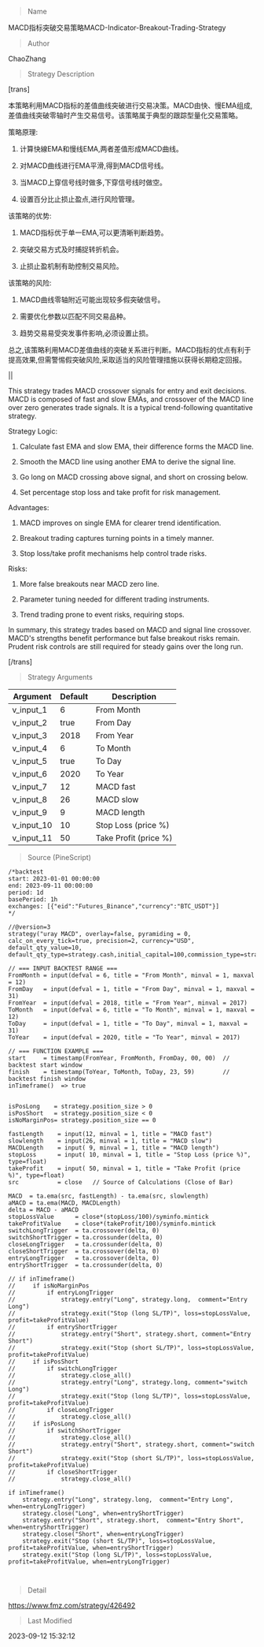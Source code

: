 
> Name

MACD指标突破交易策略MACD-Indicator-Breakout-Trading-Strategy

> Author

ChaoZhang

> Strategy Description

[trans]

本策略利用MACD指标的差值曲线突破进行交易决策。MACD由快、慢EMA组成,差值曲线突破零轴时产生交易信号。该策略属于典型的跟踪型量化交易策略。

策略原理:

1. 计算快線EMA和慢线EMA,两者差值形成MACD曲线。

2. 对MACD曲线进行EMA平滑,得到MACD信号线。

3. 当MACD上穿信号线时做多,下穿信号线时做空。

4. 设置百分比止损止盈点,进行风险管理。

该策略的优势:

1. MACD指标优于单一EMA,可以更清晰判断趋势。

2. 突破交易方式及时捕捉转折机会。

3. 止损止盈机制有助控制交易风险。

该策略的风险:

1. MACD曲线零轴附近可能出现较多假突破信号。

2. 需要优化参数以匹配不同交易品种。

3. 趋势交易易受突发事件影响,必须设置止损。

总之,该策略利用MACD差值曲线的突破关系进行判断。MACD指标的优点有利于提高效果,但需警惕假突破风险,采取适当的风险管理措施以获得长期稳定回报。

||

This strategy trades MACD crossover signals for entry and exit decisions. MACD is composed of fast and slow EMAs, and crossover of the MACD line over zero generates trade signals. It is a typical trend-following quantitative strategy.

Strategy Logic:

1. Calculate fast EMA and slow EMA, their difference forms the MACD line. 

2. Smooth the MACD line using another EMA to derive the signal line.

3. Go long on MACD crossing above signal, and short on crossing below.

4. Set percentage stop loss and take profit for risk management.

Advantages:

1. MACD improves on single EMA for clearer trend identification.

2. Breakout trading captures turning points in a timely manner.

3. Stop loss/take profit mechanisms help control trade risks.

Risks:

1. More false breakouts near MACD zero line.

2. Parameter tuning needed for different trading instruments.

3. Trend trading prone to event risks, requiring stops. 

In summary, this strategy trades based on MACD and signal line crossover. MACD's strengths benefit performance but false breakout risks remain. Prudent risk controls are still required for steady gains over the long run.

[/trans]

> Strategy Arguments



|Argument|Default|Description|
|----|----|----|
|v_input_1|6|From Month|
|v_input_2|true|From Day|
|v_input_3|2018|From Year|
|v_input_4|6|To Month|
|v_input_5|true|To Day|
|v_input_6|2020|To Year|
|v_input_7|12|MACD fast|
|v_input_8|26|MACD slow|
|v_input_9|9|MACD length|
|v_input_10|10|Stop Loss (price %)|
|v_input_11|50|Take Profit (price %)|


> Source (PineScript)

``` pinescript
/*backtest
start: 2023-01-01 00:00:00
end: 2023-09-11 00:00:00
period: 1d
basePeriod: 1h
exchanges: [{"eid":"Futures_Binance","currency":"BTC_USDT"}]
*/

//@version=3 
strategy("uray MACD", overlay=false, pyramiding = 0, calc_on_every_tick=true, precision=2, currency="USD", default_qty_value=10, default_qty_type=strategy.cash,initial_capital=100,commission_type=strategy.commission.percent,commission_value=0.1) 

// === INPUT BACKTEST RANGE ===
FromMonth = input(defval = 6, title = "From Month", minval = 1, maxval = 12)
FromDay   = input(defval = 1, title = "From Day", minval = 1, maxval = 31)
FromYear  = input(defval = 2018, title = "From Year", minval = 2017)
ToMonth   = input(defval = 6, title = "To Month", minval = 1, maxval = 12)
ToDay     = input(defval = 1, title = "To Day", minval = 1, maxval = 31)
ToYear    = input(defval = 2020, title = "To Year", minval = 2017)

// === FUNCTION EXAMPLE ===
start     = timestamp(FromYear, FromMonth, FromDay, 00, 00)  // backtest start window
finish    = timestamp(ToYear, ToMonth, ToDay, 23, 59)        // backtest finish window
inTimeframe()  => true


isPosLong    = strategy.position_size > 0
isPosShort   = strategy.position_size < 0
isNoMarginPos= strategy.position_size == 0

fastLength    = input(12, minval = 1, title = "MACD fast")
slowlength    = input(26, minval = 1, title = "MACD slow")
MACDLength    = input( 9, minval = 1, title = "MACD length")
stopLoss      = input( 10, minval = 1, title = "Stop Loss (price %)", type=float)
takeProfit    = input( 50, minval = 1, title = "Take Profit (price %)", type=float)
src           = close   // Source of Calculations (Close of Bar)

MACD  = ta.ema(src, fastLength) - ta.ema(src, slowlength)
aMACD = ta.ema(MACD, MACDLength)
delta = MACD - aMACD
stopLossValue      = close*(stopLoss/100)/syminfo.mintick
takeProfitValue    = close*(takeProfit/100)/syminfo.mintick
switchLongTrigger  = ta.crossover(delta, 0)
switchShortTrigger = ta.crossunder(delta, 0)
closeLongTrigger   = ta.crossunder(delta, 0)
closeShortTrigger  = ta.crossover(delta, 0)
entryLongTrigger   = ta.crossover(delta, 0)
entryShortTrigger  = ta.crossunder(delta, 0)

// if inTimeframe()
//     if isNoMarginPos
//         if entryLongTrigger
//             strategy.entry("Long", strategy.long,  comment="Entry Long")
//             strategy.exit("Stop (long SL/TP)", loss=stopLossValue, profit=takeProfitValue)   
//         if entryShortTrigger
//             strategy.entry("Short", strategy.short, comment="Entry Short")  
//             strategy.exit("Stop (short SL/TP)", loss=stopLossValue, profit=takeProfitValue)   
//     if isPosShort
//         if switchLongTrigger
//             strategy.close_all()    
//             strategy.entry("Long", strategy.long, comment="switch Long")
//             strategy.exit("Stop (long SL/TP)", loss=stopLossValue, profit=takeProfitValue)   
//         if closeLongTrigger
//             strategy.close_all()    
//     if isPosLong 
//         if switchShortTrigger
//             strategy.close_all()   
//             strategy.entry("Short", strategy.short, comment="switch Short")
//             strategy.exit("Stop (short SL/TP)", loss=stopLossValue, profit=takeProfitValue) 
//         if closeShortTrigger
//             strategy.close_all()   

if inTimeframe()
    strategy.entry("Long", strategy.long,  comment="Entry Long", when=entryLongTrigger)
    strategy.close("Long", when=entryShortTrigger)
    strategy.entry("Short", strategy.short,  comment="Entry Short", when=entryShortTrigger)
    strategy.close("Short", when=entryLongTrigger)
    strategy.exit("Stop (short SL/TP)", loss=stopLossValue, profit=takeProfitValue, when=entryShortTrigger) 
    strategy.exit("Stop (long SL/TP)", loss=stopLossValue, profit=takeProfitValue, when=entryLongTrigger) 



```

> Detail

https://www.fmz.com/strategy/426492

> Last Modified

2023-09-12 15:32:12

